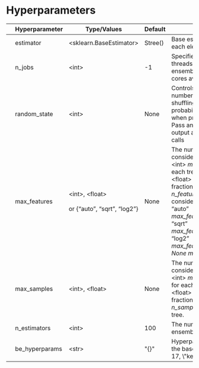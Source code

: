 # Hyperparameters

|     | **Hyperparameter**  | **Type/Values**                                                | **Default** | **Meaning**                                                                                                                                                                                                                                                                                                                                                                                                                                                                                                                                                                                                                             |
| --- | ------------------- | -------------------------------------------------------------- | ----------- | --------------------------------------------------------------------------------------------------------------------------------------------------------------------------------------------------------------------------------------------------------------------------------------------------------------------------------------------------------------------------------------------------------------------------------------------------------------------------------------------------------------------------------------------------------------------------------------------------------------------------------------- |
|   | estimator                  | \<sklearn.BaseEstimator\>                                                      | Stree()         | Base estimator used to build each element of the ensemble.                                                                                                              |
|   | n_jobs              | \<int\>              | -1      | Specifies the number of threads used to build the ensemble (-1 equals to all cores available) |
|   | random_state        | \<int\> | None        | Controls the pseudo random number generation for shuffling the data for probability estimates. Ignored when probability is False.<br>Pass an int for reproducible output across multiple function calls |
|     | max_features        | \<int\>, \<float\> <br><br>or {“auto”, “sqrt”, “log2”}         | None        | The number of features to consider in each tree:<br>\<int\> _max_features_ features for each tree.<br>\<float\> _max_features_ is a fraction and int(_max_features_ \* _n_features_) features are considered for each tree.<br>“auto” _max_features_=sqrt(_n_features_)<br>“sqrt” _max_features_=sqrt(_n_features_)<br>“log2” _max_features_=log2(_n_features_)<br>_None_ _max_features_=_n_features_  |
|  | max_samples              | \<int\>, \<float\>                                                        | None        |The number of samples to consider for bootstrap:<br>\<int\> _max_samples_ samples for each tree.<br>\<float\> _max_samples_ is a fraction and int(_max_samples_ \* _n_samples_) samples for each tree. |
|   | n_estimators               | \<int\>                                | 100       | The number of trees the ensemble is going to build |
|     | be_hyperparams      | \<str\>                                    | "{}"    | Hyperparameteres passed to the base estimator, i.e. "{\\"C\\": 17, \\"kernel\\": \\"rbf\\"}"|


